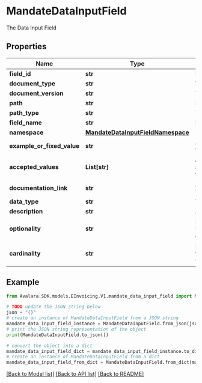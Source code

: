 # MandateDataInputField

The Data Input Field

## Properties

Name | Type | Description | Notes
------------ | ------------- | ------------- | -------------
**field_id** | **str** | Field ID | [optional] 
**document_type** | **str** | The document type | [optional] 
**document_version** | **str** | The document version | [optional] 
**path** | **str** | Path to this field | [optional] 
**path_type** | **str** | The type of path | [optional] 
**field_name** | **str** | Field name | [optional] 
**namespace** | [**MandateDataInputFieldNamespace**](MandateDataInputFieldNamespace.md) |  | [optional] 
**example_or_fixed_value** | **str** | An example of the content for this field | [optional] 
**accepted_values** | **List[str]** | An Array representing the acceptable values for this field | [optional] 
**documentation_link** | **str** | An example of the content for this field | [optional] 
**data_type** | **str** | The data type of this field. | [optional] 
**description** | **str** | A description of this field | [optional] 
**optionality** | **str** | Determines if the field if Required/Conditional/Optional or not required. | [optional] 
**cardinality** | **str** | Represents the number of times an element can appear within the document | [optional] 

## Example

```python
from Avalara.SDK.models.EInvoicing.V1.mandate_data_input_field import MandateDataInputField

# TODO update the JSON string below
json = "{}"
# create an instance of MandateDataInputField from a JSON string
mandate_data_input_field_instance = MandateDataInputField.from_json(json)
# print the JSON string representation of the object
print(MandateDataInputField.to_json())

# convert the object into a dict
mandate_data_input_field_dict = mandate_data_input_field_instance.to_dict()
# create an instance of MandateDataInputField from a dict
mandate_data_input_field_from_dict = MandateDataInputField.from_dict(mandate_data_input_field_dict)
```
[[Back to Model list]](../README.md#documentation-for-models) [[Back to API list]](../README.md#documentation-for-api-endpoints) [[Back to README]](../README.md)


